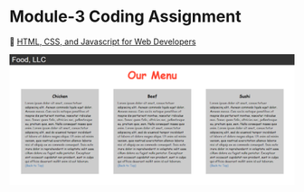 
# Module-3 Coding Assignment

🔶 <a href="https://www.coursera.org/learn/html-css-javascript-for-web-developers">HTML, CSS, and Javascript for Web Developers</a>

<img src="https://github.com/saptarshiX/Coursera/blob/main/HTML-CSS-and-Javascript-for-Web-Developers/Module-3/Module%203.PNG">




